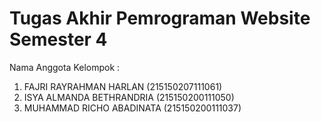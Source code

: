 # Tugas Akhir Pemrograman Website Semester 4

Nama Anggota Kelompok :
1. FAJRI RAYRAHMAN HARLAN   (215150207111061)
2. ISYA ALMANDA BETHRANDRIA (215150200111050)
3. MUHAMMAD RICHO ABADINATA (215150200111037)
